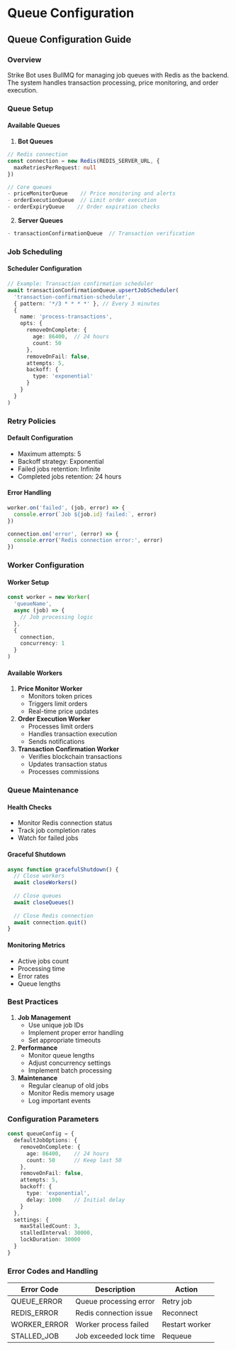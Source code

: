 # Queue Configuration

## Queue Configuration Guide

### Overview

Strike Bot uses BullMQ for managing job queues with Redis as the backend. The system handles transaction processing, price monitoring, and order execution.

### Queue Setup

#### Available Queues

1. **Bot Queues**

```typescript
// Redis connection
const connection = new Redis(REDIS_SERVER_URL, {
  maxRetriesPerRequest: null
})

// Core queues
- priceMonitorQueue    // Price monitoring and alerts
- orderExecutionQueue  // Limit order execution
- orderExpiryQueue    // Order expiration checks
```

2. **Server Queues**

```typescript
- transactionConfirmationQueue  // Transaction verification
```

### Job Scheduling

#### Scheduler Configuration

```typescript
// Example: Transaction confirmation scheduler
await transactionConfirmationQueue.upsertJobScheduler(
  'transaction-confirmation-scheduler',
  { pattern: '*/3 * * * *' }, // Every 3 minutes
  {
    name: 'process-transactions',
    opts: {
      removeOnComplete: {
        age: 86400,  // 24 hours
        count: 50
      },
      removeOnFail: false,
      attempts: 5,
      backoff: {
        type: 'exponential'
      }
    }
  }
)
```

### Retry Policies

#### Default Configuration

* Maximum attempts: 5
* Backoff strategy: Exponential
* Failed jobs retention: Infinite
* Completed jobs retention: 24 hours

#### Error Handling

```typescript
worker.on('failed', (job, error) => {
  console.error(`Job ${job.id} failed:`, error)
})

connection.on('error', (error) => {
  console.error('Redis connection error:', error)
})
```

### Worker Configuration

#### Worker Setup

```typescript
const worker = new Worker(
  'queueName',
  async (job) => {
    // Job processing logic
  },
  {
    connection,
    concurrency: 1
  }
)
```

#### Available Workers

1. **Price Monitor Worker**
   * Monitors token prices
   * Triggers limit orders
   * Real-time price updates
2. **Order Execution Worker**
   * Processes limit orders
   * Handles transaction execution
   * Sends notifications
3. **Transaction Confirmation Worker**
   * Verifies blockchain transactions
   * Updates transaction status
   * Processes commissions

### Queue Maintenance

#### Health Checks

* Monitor Redis connection status
* Track job completion rates
* Watch for failed jobs

#### Graceful Shutdown

```typescript
async function gracefulShutdown() {
  // Close workers
  await closeWorkers()
  
  // Close queues
  await closeQueues()
  
  // Close Redis connection
  await connection.quit()
}
```

#### Monitoring Metrics

* Active jobs count
* Processing time
* Error rates
* Queue lengths

### Best Practices

1. **Job Management**
   * Use unique job IDs
   * Implement proper error handling
   * Set appropriate timeouts
2. **Performance**
   * Monitor queue lengths
   * Adjust concurrency settings
   * Implement batch processing
3. **Maintenance**
   * Regular cleanup of old jobs
   * Monitor Redis memory usage
   * Log important events

### Configuration Parameters

```typescript
const queueConfig = {
  defaultJobOptions: {
    removeOnComplete: {
      age: 86400,    // 24 hours
      count: 50      // Keep last 50
    },
    removeOnFail: false,
    attempts: 5,
    backoff: {
      type: 'exponential',
      delay: 1000    // Initial delay
    }
  },
  settings: {
    maxStalledCount: 3,
    stalledInterval: 30000,
    lockDuration: 30000
  }
}
```

### Error Codes and Handling

| Error Code    | Description            | Action         |
| ------------- | ---------------------- | -------------- |
| QUEUE\_ERROR  | Queue processing error | Retry job      |
| REDIS\_ERROR  | Redis connection issue | Reconnect      |
| WORKER\_ERROR | Worker process failed  | Restart worker |
| STALLED\_JOB  | Job exceeded lock time | Requeue        |

